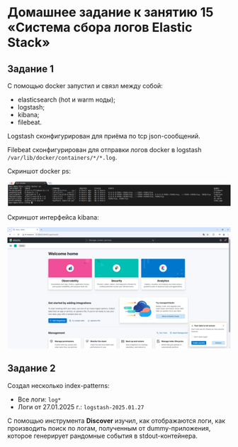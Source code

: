 # Домашнее задание к занятию 15 «Система сбора логов Elastic Stack»

## Задание 1

С помощью docker запустил и связл между собой:
 - elasticsearch (hot и warm ноды);
 - logstash;
 - kibana;
 - filebeat.
   
Logstash сконфигурирован для приёма по tcp json-сообщений.

Filebeat сконфигурирован для отправки логов docker в logstash ```/var/lib/docker/containers/*/*.log```.

Cкриншот docker ps:

![](https://github.com/Granit16/monitoring_04/blob/main/docker_ps.png)


Cкриншот интерфейса kibana:

![](https://github.com/Granit16/monitoring_04/blob/main/kibana.png)


## Задание 2

Создал несколько index-patterns:
 - Все логи: ```log*```
 - Логи от 27.01.2025 г.: ```logstash-2025.01.27```

С помощью инструмента **Discover** изучил, как отображаются логи, как производить поиск по логам, полученным от dummy-приложения, которое генерирует рандомные события в stdout-контейнера.
